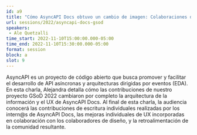 ```yaml
---
id: a9
title: "Cómo AsyncAPI Docs obtuvo un cambio de imagen: Colaboraciones de GSoD 2022"
url: sessions/2022/asyncapi-docs-gsod 
speakers:
 - Ale Quetzalli
time_start: 2022-11-10T15:00:00.000-05:00
time_end: 2022-11-10T15:30:00.000-05:00
format: session
block: a
slot: 9
---
```


AsyncAPI es un proyecto de código abierto que busca promover y facilitar el desarrollo de API asíncronas y arquitecturas dirigidas por eventos (EDA). En esta charla, Alejandra detalla cómo las contribuciones de nuestro proyecto GSoD 2022 cambiaron por completo la arquitectura de la información y el UX de AsyncAPI Docs. Al final de esta charla, la audiencia conocerá las contribuciones de escritura individuales realizadas por los intern@s de AsyncAPI Docs, las mejoras individuales de UX incorporadas en colaboración con los colaboradores de diseño, y la retroalimentación de la comunidad resultante.